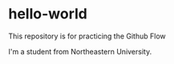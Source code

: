 # hello-world
This repository is for practicing the Github Flow

I'm a student from Northeastern University.
